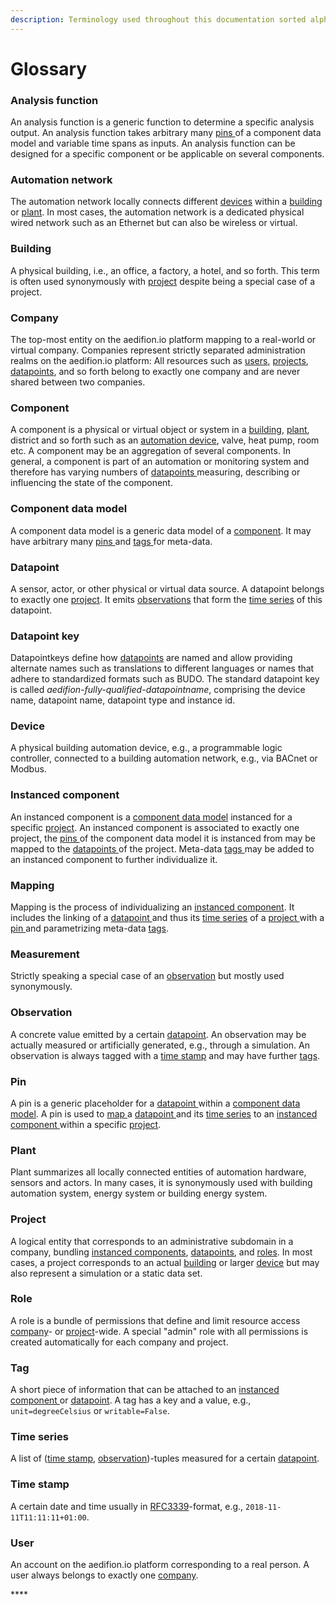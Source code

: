 ```yaml
---
description: Terminology used throughout this documentation sorted alphabetically.
---
```


# Glossary

### Analysis function

An analysis function is a generic function to determine a specific analysis output. An analysis function takes arbitrary many [pins ](glossary.md#pin)of a component data model and variable time spans as inputs. An analysis function can be designed for a specific component or be applicable on several components.

### Automation network

The automation network locally connects different [devices](glossary.md#device) within a [building](glossary.md#building) or [plant](glossary.md#plant). In most cases, the automation network is a dedicated physical wired network such as an Ethernet but can also be wireless or virtual. 

### Building

A physical building, i.e., an office, a factory, a hotel, and so forth. This term is often used synonymously with [project](glossary.md#project) despite being a special case of a project. 

### **Company**

The top-most entity on the aedifion.io platform mapping to a real-world or virtual company. Companies represent strictly separated administration realms on the aedifion.io platform: All resources such as [users](glossary.md#user), [projects](glossary.md#project), [datapoints](glossary.md#datapoint), and so forth belong to exactly one company and are never shared between two companies.

### Component

A component is a physical or virtual object or system in a [building](glossary.md#building), [plant](glossary.md#plant), district and so forth such as an [automation device](glossary.md#device), valve, heat pump, room etc. A component may be an aggregation of several components. In general, a component is part of an automation or monitoring system and therefore has varying numbers of [datapoints ](glossary.md#datapoint)measuring, describing or influencing the state of the component.

### Component data model

A component data model is a generic data model of a [component](glossary.md#component). It may have arbitrary many [pins ](glossary.md#pin)and [tags ](glossary.md#tag)for meta-data.

### **Datapoint**

A sensor, actor, or other physical or virtual data source. A datapoint belongs to exactly one [project](glossary.md#project). It emits [observations](glossary.md#datapoint) that form the [time series](glossary.md#time-series) of this datapoint.

### Datapoint key

Datapointkeys define how [datapoints](glossary.md#datapoint) are named and allow providing alternate names such as translations to different languages or names that adhere to standardized formats such as BUDO. The standard datapoint key is called _aedifion-fully-qualified-datapointname_, comprising the device name, datapoint name, datapoint type and instance id.

### Device

A physical building automation device, e.g., a programmable logic controller, connected to a building automation network, e.g., via BACnet or Modbus.

### Instanced component

An instanced component is a [component data model](glossary.md#component-data-model) instanced for a specific [project](glossary.md#project). An instanced component is associated to exactly one project, the [pins ](glossary.md#pin)of the component data model it is instanced from may be mapped to the [datapoints ](glossary.md#datapoint)of the project. Meta-data [tags ](glossary.md#tag)may be added to an instanced component to further individualize it.

### Mapping

Mapping is the process of individualizing an [instanced component](glossary.md#instanced-component). It includes the linking of a [datapoint ](glossary.md#datapoint)and thus its [time series](glossary.md#time-series) of a [project ](glossary.md#project)with a [pin ](glossary.md#pin)and parametrizing meta-data [tags](glossary.md#tag).

### Measurement

Strictly speaking a special case of an [observation](glossary.md#observation) but mostly used synonymously.

### **Observation**

A concrete value emitted by a certain [datapoint](glossary.md#datapoint). An observation may be actually measured or artificially generated, e.g., through a simulation. An observation is always tagged with a [time stamp](glossary.md#timestamp) and may have further [tags](glossary.md#tag).

### Pin

A pin is a generic placeholder for a [datapoint ](glossary.md#datapoint)within a [component data model](glossary.md#component-data-model). A pin is used to [map ](glossary.md#mapping)a [datapoint ](glossary.md#datapoint)and its [time series](glossary.md#time-series) to an [instanced component ](glossary.md#instanced-component)within a specific [project](glossary.md#project).

### Plant

Plant summarizes all locally connected entities of automation hardware, sensors and actors. In many cases, it is synonymously used with building automation system, energy system or building energy system. 

### **Project**

A logical entity that corresponds to an administrative subdomain in a company, bundling [instanced components](glossary.md#instanced-component), [datapoints](glossary.md#datapoint), and [roles](glossary.md#role). In most cases, a project corresponds to an actual [building](glossary.md#building) or larger [device](glossary.md#device) but may also represent a simulation or a static data set.

### Role

A role is a bundle of permissions that define and limit resource access [company](glossary.md#company)- or [project](glossary.md#project)-wide. A special "admin" role with all permissions is created automatically for each company and project. 

### **Tag**

A short piece of information that can be attached to an [ instanced component ](glossary.md#instanced-component)or [datapoint](glossary.md#datapoint). A tag has a key and a value, e.g., `unit=degreeCelsius` or `writable=False`.

### **Time series**

A list of \([time stamp](glossary.md#time-stamp), [observation](glossary.md#observation)\)-tuples measured for a certain [datapoint](glossary.md#datapoint).

### Time stamp

A certain date and time usually in [RFC3339](https://www.ietf.org/rfc/rfc3339.txt)-format, e.g., `2018-11-11T11:11:11+01:00`.

### **User**

An account on the aedifion.io platform corresponding to a real person. A user always belongs to exactly one [company](glossary.md#company).

\*\*\*\*

